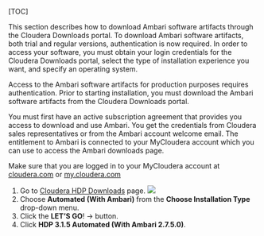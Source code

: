 [TOC]

This section describes how to download Ambari software artifacts through the Cloudera Downloads portal. To download Ambari software artifacts, both trial and regular versions, authentication is now required. In order to access your software, you must obtain your login credentials for the Cloudera Downloads portal, select the type of installation experience you want, and specify an operating system.

Access to the Ambari software artifacts for production purposes requires authentication. Prior to starting installation, you must download the Ambari software artifacts from the Cloudera Downloads portal.

You must first have an active subscription agreement that provides you access to download and use Ambari. You get the credentials from Cloudera sales representatives or from the Ambari account welcome email. The entitlement to Ambari is connected to your MyCloudera account which you can use to access the Ambari downloads page.

Make sure that you are logged in to your MyCloudera account at [cloudera.com](http://cloudera.com/) or [my.cloudera.com](http://my.cloudera.com/)

1. Go to [Cloudera HDP Downloads](https://www.cloudera.com/downloads/hdp.html) page.
   ![](https://cdn.north.devlive.org/images/2024/05/05/17148622044603.jpg)
2. Choose **Automated (With Ambari)** from the **Choose Installation Type** drop-down menu.
3. Click the **LET’S GO**! -> button.
4. Click **HDP 3.1.5 Automated (With Ambari 2.7.5.0)**.
